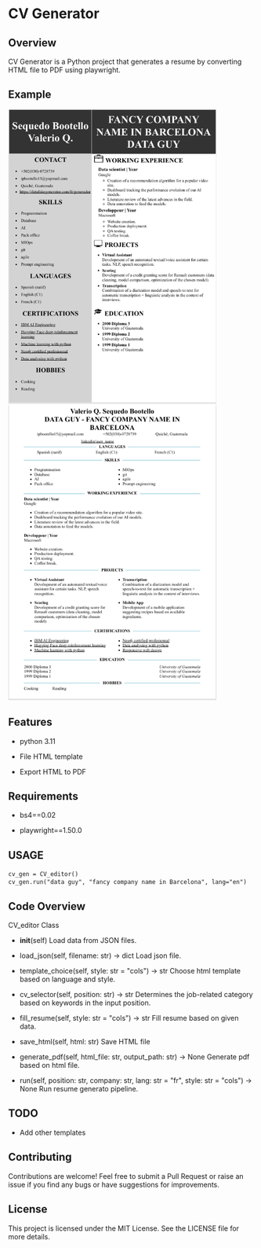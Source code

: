 # CV Generator

## Overview
CV Generator is a Python project that generates a resume by converting HTML file to PDF using playwright.

## Example

<img src="img/cols.PNG" width="425"/> <img src="img/rows.PNG" width="425"/> 

## Features
- python 3.11

- File HTML template

- Export HTML to PDF

## Requirements

- bs4==0.02

- playwright==1.50.0


## USAGE

```
cv_gen = CV_editor()
cv_gen.run("data guy", "fancy company name in Barcelona", lang="en")
```

## Code Overview

CV_editor Class
- __init__(self) Load data from JSON files.

- load_json(self, filename: str) -> dict Load json file.

- template_choice(self, style: str = "cols") -> str Choose html template based on language and style.

- cv_selector(self, position: str) -> str Determines the job-related category based on keywords in the input position.

- fill_resume(self, style: str = "cols") -> str Fill resume based on given data.

- save_html(self, html: str) Save HTML file

- generate_pdf(self, html_file: str, output_path: str) -> None Generate pdf based on html file.

- run(self, position: str, company: str, lang: str = "fr", style: str = "cols") -> None Run resume generato pipeline.

## TODO
- Add other templates


## Contributing
Contributions are welcome! Feel free to submit a Pull Request or raise an issue if you find any bugs or have suggestions for improvements.

## License
This project is licensed under the MIT License. See the LICENSE file for more details.